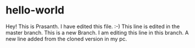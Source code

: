 # hello-world
Hey! This is Prasanth.
I have edited this file. :-)
This line is edited in the master branch.
This is a new Branch. I am editing this line in this branch.
A new line added from the cloned version in my pc.
